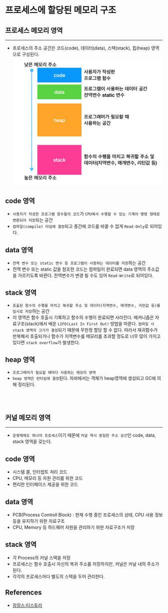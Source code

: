 # 프로세스에 할당된 메모리 구조

## 프로세스 메모리 영역
---
* 프로세스의 주소 공간은 코드(code), 데이터(data), 스택(stack), 힙(heap) 영역으로 구성된다.
![메모리 구조](../img/메모리구조.png)

## code 영역
* `사용자가 작성한 프로그램 함수들의 코드`가 `CPU에서 수행할 수 있는 기계어 명령 형태로 변환되어 저장`되는 공간
* `컴파일(compile) 타임에 결정`되고 중간에 코드를 바꿀 수 없게 `Read-Only`로 되어있다.

## data 영역
* `전역 변수 또는 static 변수 등 프로그램이 사용하는 데이터를 저장`하는 공간
* 전역 변수 또는 static 값을 참조한 코드는 컴파일이 완료되면 data 영역의 주소값을 가르키도록 바뀐다. 전역변수가 변경 될 수도 있어 `Read-Write`로 되어있다.
 
## stack 영역
* `호출된 함수의 수행을 마치고 복귀할 주소 및 데이터(지역변수, 매개변수, 리턴값 등)를 임시로 저장`하는 공간
* 이 영역은 함수 호출시 기록하고 함수의 수행이 완료되면 사라진다. 메커니즘은 자료구조(stack)에서 배운 `LIFO(Last In First Out)` 방법을 따른다. `컴파일 시 stack 영역의 크기가 결정`되기 때문에 무한정 할당 할 수 없다. 따라서 재귀함수가 반복해서 호출되거나 함수가 지역변수를 메모리를 초과할 정도로 너무 많이 가지고 있다면 `stack overflow`가 발생한다.
 
## heap 영역
* `프로그래머가 필요할 때마다 사용하는 메모리 영역`
* `heap 영역은 런타임에 결정`된다. 자바에서는 객체가 heap영역에 생성되고 GC에 의해 정리된다.
 <br/><br/><br/>
 
  
## 커널 메모리 영역
---
* `운영체제도 하나의 프로세스`이기 때문에 `커널 역시 동일한 주소 공간`인 code, data, stack 영역을 갖는다.
 
## code 영역
* 시스템 콜, 인터럽트 처리 코드
* CPU, 메모리 등 자원 관리를 위한 코드
* 편리한 인터페이스 제공을 위한 코드
 
## data 영역

* PCB(Process Controll Block) : 현재 수행 중인 프로세스의 상태, CPU 사용 정보 등을 유지하기 위한 자료구조
* CPU, Memory 등 하드웨어 자원을 관리하기 위한 자료구조가 저장
 
## stack 영역

* 각 Process의 커널 스택을 저장
* 프로세스는 함수 호출시 자신의 복귀 주소를 저장하지만, 커널은 커널 내의 주소가 된다.
* 각각의 프로세스마다 별도의 스택을 두어 관리한다.


## References
* [장장스:티스토리](https://zangzangs.tistory.com/107)